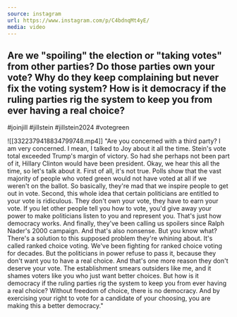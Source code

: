 ```yaml
---
source: instagram
url: https://www.instagram.com/p/C4bdnqMt4yE/
media: video
---
```


## Are we "spoiling" the election or "taking votes" from other parties? Do those parties own your vote? Why do they keep complaining but never fix the voting system? How is it democracy if the ruling parties rig the system to keep you from ever having a real choice?

#joinjill #jillstein #jillstein2024 #votegreen

![[3322379418834799748.mp4]]
"Are you concerned with a third party?
I am very concerned. I mean, I talked to Joy about it all the time.
Stein's vote total exceeded Trump's margin of victory.
So had she perhaps not been part of it, Hillary Clinton would have been president.
Okay, we hear this all the time, so let's talk about it.
First of all, it's not true.
Polls show that the vast majority of people who voted green would not have voted
at all if we weren't on the ballot.
So basically, they're mad that we inspire people to get out in vote.
Second, this whole idea that certain politicians are entitled to your vote is ridiculous.
They don't own your vote, they have to earn your vote.
If you let other people tell you how to vote, you'd give away your power
to make politicians listen to you and represent you.
That's just how democracy works.
And finally, they've been calling us spoilers since Ralph Nader's 2000 campaign.
And that's also nonsense.
But you know what?
There's a solution to this supposed problem they're whining about.
It's called ranked choice voting.
We've been fighting for ranked choice voting for decades.
But the politicians in power refuse to pass it, because they don't want you to have a real choice.
And that's one more reason they don't deserve your vote.
The establishment smears outsiders like me, and it shames voters like you who just want better choices.
But how is it democracy if the ruling parties rig the system to keep you from ever having a real choice?
Without freedom of choice, there is no democracy.
And by exercising your right to vote for a candidate of your choosing,
you are making this a better democracy."
